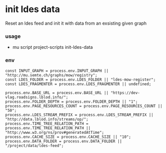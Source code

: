 # init ldes data

Reset an ldes feed and init it with data from an exsisting given graph

### usage

- mu script project-scripts init-ldes-data

### env

```
const INPUT_GRAPH = process.env.INPUT_GRAPH || "http://mu.semte.ch/graphs/mow/registry";
const LDES_FOLDER = process.env.LDES_FOLDER || "ldes-mow-register";
const LDES_FRAGMENTER = process.env.LDES_FRAGMENTER || undefined;

process.env.BASE_URL = process.env.BASE_URL || "https://dev-vlag.roadsigns.lblod.info/";
process.env.FOLDER_DEPTH = process.env.FOLDER_DEPTH || "1";
process.env.PAGE_RESOURCES_COUNT = process.env.PAGE_RESOURCES_COUNT || "50";
process.env.LDES_STREAM_PREFIX = process.env.LDES_STREAM_PREFIX || "http://data.lblod.info/streams/op/";
process.env.TIME_TREE_RELATION_PATH = process.env.TIME_TREE_RELATION_PATH || "http://www.w3.org/ns/prov#generatedAtTime";
process.env.CACHE_SIZE = process.env.CACHE_SIZE || "10";
process.env.DATA_FOLDER = process.env.DATA_FOLDER || "/project/data/ldes-feed";


```
